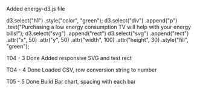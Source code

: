 Added energy-d3.js file 

d3.select("h1")
.style("color", "green");
d3.select("div")
.append("p")
.text("Purchasing a low energy consumption TV will help with your energy bills!");
d3.select("svg")
.append("rect")
d3.select("svg")
.append("rect")
.attr("x", 50)
.attr("y", 50)
.attr("width", 100)
.attr("height", 30)
.style("fill", "green");

T04 - 3 Done
Added responsive SVG and test rect

TO4 - 4 Done
Loaded CSV, row conversion string to number

T05 - 5 Done
Build Bar chart, spacing with each bar

